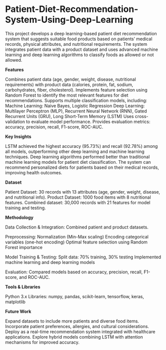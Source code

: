 # Patient-Diet-Recommendation-System-Using-Deep-Learning
This project develops a deep learning-based patient diet recommendation system that suggests suitable food products based on patients’ medical records, physical attributes, and nutritional requirements. The system integrates patient data with a product dataset and uses advanced machine learning and deep learning algorithms to classify foods as allowed or not allowed.

**Features**

Combines patient data (age, gender, weight, disease, nutritional requirements) with product data (calories, protein, fat, sodium, carbohydrates, fiber, cholesterol).
Implements feature selection using Random Forest to identify the most relevant features for diet recommendations.
Supports multiple classification models, including:
Machine Learning: Naive Bayes, Logistic Regression
Deep Learning: Multilayer Perceptron (MLP), Recurrent Neural Network (RNN), Gated Recurrent Units (GRU), Long Short-Term Memory (LSTM)
Uses cross-validation to evaluate model performance.
Provides evaluation metrics: accuracy, precision, recall, F1-score, ROC-AUC.

**Key Insights**

LSTM achieved the highest accuracy (95.73%) and recall (92.78%) among all models, outperforming other deep learning and machine learning techniques.
Deep learning algorithms performed better than traditional machine learning models for patient diet classification.
The system can recommend personalized diets for patients based on their medical records, improving health outcomes.

**Dataset**

Patient Dataset: 30 records with 13 attributes (age, gender, weight, disease, and nutritional info).
Product Dataset: 1000 food items with 8 nutritional features.
Combined dataset: 30,000 records with 21 features for model training and testing.

**Methodology**

Data Collection & Integration: Combined patient and product datasets.

Preprocessing:
Normalization (Min-Max scaling)
Encoding categorical variables (one-hot encoding)
Optimal feature selection using Random Forest importance

Model Training & Testing:
Split data: 70% training, 30% testing
Implemented machine learning and deep learning models

Evaluation: 
Compared models based on accuracy, precision, recall, F1-score, and ROC-AUC.

**Tools & Libraries**

Python 3.x
Libraries: numpy, pandas, scikit-learn, tensorflow, keras, matplotlib

**Future Work**

Expand datasets to include more patients and diverse food items.
Incorporate patient preferences, allergies, and cultural considerations.
Deploy as a real-time recommendation system integrated with healthcare applications.
Explore hybrid models combining LSTM with attention mechanisms for improved accuracy.

